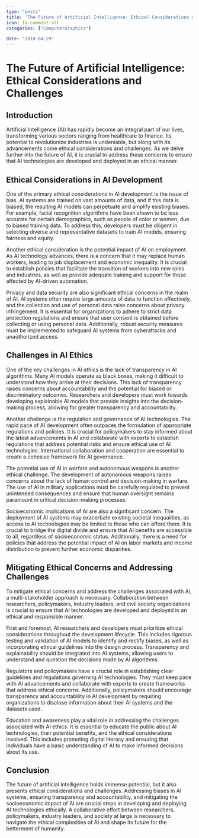 ```yaml
---
type: "posts"
title: 'The Future of Artificial Intelligence: Ethical Considerations and Challenges'
icon: fa-comment-alt
categories: ["ComputerGraphics"]

date: "2018-04-29"
---
```




# The Future of Artificial Intelligence: Ethical Considerations and Challenges

## Introduction
Artificial Intelligence (AI) has rapidly become an integral part of our lives, transforming various sectors ranging from healthcare to finance. Its potential to revolutionize industries is undeniable, but along with its advancements come ethical considerations and challenges. As we delve further into the future of AI, it is crucial to address these concerns to ensure that AI technologies are developed and deployed in an ethical manner.

## Ethical Considerations in AI Development
One of the primary ethical considerations in AI development is the issue of bias. AI systems are trained on vast amounts of data, and if this data is biased, the resulting AI models can perpetuate and amplify existing biases. For example, facial recognition algorithms have been shown to be less accurate for certain demographics, such as people of color or women, due to biased training data. To address this, developers must be diligent in selecting diverse and representative datasets to train AI models, ensuring fairness and equity.

Another ethical consideration is the potential impact of AI on employment. As AI technology advances, there is a concern that it may replace human workers, leading to job displacement and economic inequality. It is crucial to establish policies that facilitate the transition of workers into new roles and industries, as well as provide adequate training and support for those affected by AI-driven automation.

Privacy and data security are also significant ethical concerns in the realm of AI. AI systems often require large amounts of data to function effectively, and the collection and use of personal data raise concerns about privacy infringement. It is essential for organizations to adhere to strict data protection regulations and ensure that user consent is obtained before collecting or using personal data. Additionally, robust security measures must be implemented to safeguard AI systems from cyberattacks and unauthorized access.

## Challenges in AI Ethics
One of the key challenges in AI ethics is the lack of transparency in AI algorithms. Many AI models operate as black boxes, making it difficult to understand how they arrive at their decisions. This lack of transparency raises concerns about accountability and the potential for biased or discriminatory outcomes. Researchers and developers must work towards developing explainable AI models that provide insights into the decision-making process, allowing for greater transparency and accountability.

Another challenge is the regulation and governance of AI technologies. The rapid pace of AI development often outpaces the formulation of appropriate regulations and policies. It is crucial for policymakers to stay informed about the latest advancements in AI and collaborate with experts to establish regulations that address potential risks and ensure ethical use of AI technologies. International collaboration and cooperation are essential to create a cohesive framework for AI governance.

The potential use of AI in warfare and autonomous weapons is another ethical challenge. The development of autonomous weapons raises concerns about the lack of human control and decision-making in warfare. The use of AI in military applications must be carefully regulated to prevent unintended consequences and ensure that human oversight remains paramount in critical decision-making processes.

Socioeconomic implications of AI are also a significant concern. The deployment of AI systems may exacerbate existing societal inequalities, as access to AI technologies may be limited to those who can afford them. It is crucial to bridge the digital divide and ensure that AI benefits are accessible to all, regardless of socioeconomic status. Additionally, there is a need for policies that address the potential impact of AI on labor markets and income distribution to prevent further economic disparities.

## Mitigating Ethical Concerns and Addressing Challenges
To mitigate ethical concerns and address the challenges associated with AI, a multi-stakeholder approach is necessary. Collaboration between researchers, policymakers, industry leaders, and civil society organizations is crucial to ensure that AI technologies are developed and deployed in an ethical and responsible manner.

First and foremost, AI researchers and developers must prioritize ethical considerations throughout the development lifecycle. This includes rigorous testing and validation of AI models to identify and rectify biases, as well as incorporating ethical guidelines into the design process. Transparency and explainability should be integrated into AI systems, allowing users to understand and question the decisions made by AI algorithms.

Regulators and policymakers have a crucial role in establishing clear guidelines and regulations governing AI technologies. They must keep pace with AI advancements and collaborate with experts to create frameworks that address ethical concerns. Additionally, policymakers should encourage transparency and accountability in AI development by requiring organizations to disclose information about their AI systems and the datasets used.

Education and awareness play a vital role in addressing the challenges associated with AI ethics. It is essential to educate the public about AI technologies, their potential benefits, and the ethical considerations involved. This includes promoting digital literacy and ensuring that individuals have a basic understanding of AI to make informed decisions about its use.

## Conclusion
The future of artificial intelligence holds immense potential, but it also presents ethical considerations and challenges. Addressing biases in AI systems, ensuring transparency and accountability, and mitigating the socioeconomic impact of AI are crucial steps in developing and deploying AI technologies ethically. A collaborative effort between researchers, policymakers, industry leaders, and society at large is necessary to navigate the ethical complexities of AI and shape its future for the betterment of humanity.